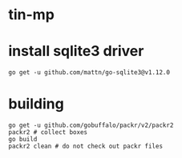 # tin-mp

# install sqlite3 driver
```
go get -u github.com/mattn/go-sqlite3@v1.12.0
```

# building
```
go get -u github.com/gobuffalo/packr/v2/packr2
packr2 # collect boxes
go build
packr2 clean # do not check out packr files
```
